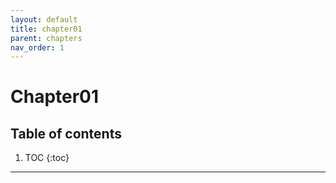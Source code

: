 ```yaml
---
layout: default
title: chapter01
parent: chapters
nav_order: 1
---
```


# Chapter01
## Table of contents
1. TOC
{:toc}

---
